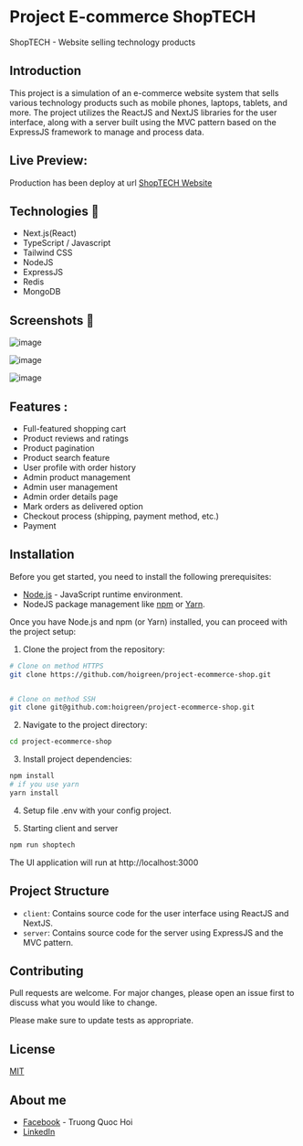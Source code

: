 # Project E-commerce ShopTECH

ShopTECH - Website selling technology products


## Introduction

This project is a simulation of an e-commerce website system that sells various technology products such as mobile phones, laptops, tablets, and more. The project utilizes the ReactJS and NextJS libraries for the user interface, along with a server built using the MVC pattern based on the ExpressJS framework to manage and process data.

## Live Preview:
Production has been deploy at url [ShopTECH Website](https://shoptech.website)

## Technologies 🔧
- Next.js(React)
- TypeScript / Javascript
- Tailwind CSS
- NodeJS
- ExpressJS
- Redis
- MongoDB

## Screenshots 📸
![image](https://github.com/hoigreen/project-ecommerce-shop/assets/88929110/004949fb-e82e-4f08-b6d9-5231a40b0373)

![image](https://github.com/hoigreen/project-ecommerce-shop/assets/88929110/4662dc0f-8d45-4593-b97c-32c759e22e22)

![image](https://github.com/hoigreen/project-ecommerce-shop/assets/88929110/2b80d2d2-912a-4b5c-8b0b-cf369ec52f07)

## Features :
- Full-featured shopping cart
- Product reviews and ratings
- Product pagination
- Product search feature
- User profile with order history
- Admin product management
- Admin user management
- Admin order details page
- Mark orders as delivered option
- Checkout process (shipping, payment method, etc.)
- Payment

## Installation

Before you get started, you need to install the following prerequisites:

- [Node.js](https://nodejs.org/en) - JavaScript runtime environment.
- NodeJS package management like [npm](https://www.npmjs.com/) or [Yarn](https://yarnpkg.com/).


Once you have Node.js and npm (or Yarn) installed, you can proceed with the project setup:

1. Clone the project from the repository:
```bash
# Clone on method HTTPS
git clone https://github.com/hoigreen/project-ecommerce-shop.git


# Clone on method SSH
git clone git@github.com:hoigreen/project-ecommerce-shop.git
```
2. Navigate to the project directory:
``` bash
cd project-ecommerce-shop
```

3. Install project dependencies:
``` bash
npm install
# if you use yarn
yarn install
```

4. Setup file .env with your config project.

5. Starting client and server
``` bash
npm run shoptech
```

The UI application will run at http://localhost:3000

## Project Structure
- `client`: Contains source code for the user interface using ReactJS and NextJS.
- `server`: Contains source code for the server using ExpressJS and the MVC pattern.

## Contributing

Pull requests are welcome. For major changes, please open an issue first
to discuss what you would like to change.

Please make sure to update tests as appropriate.

## License

[MIT](https://choosealicense.com/licenses/mit/)

## About me

- [Facebook](https://www.facebook.com/hoigreen) - Truong Quoc Hoi
- [LinkedIn](https://www.linkedin.com/in/hoigreen/)
